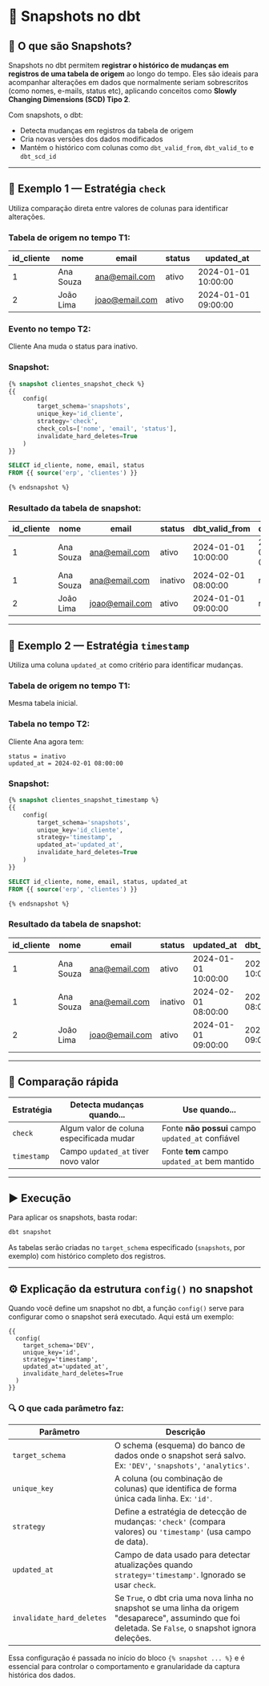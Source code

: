 # 📸 Snapshots no dbt

## 📘 O que são Snapshots?

Snapshots no dbt permitem **registrar o histórico de mudanças em registros de uma tabela de origem** ao longo do tempo. Eles são ideais para acompanhar alterações em dados que normalmente seriam sobrescritos (como nomes, e-mails, status etc), aplicando conceitos como **Slowly Changing Dimensions (SCD) Tipo 2**.

Com snapshots, o dbt:

- Detecta mudanças em registros da tabela de origem
- Cria novas versões dos dados modificados
- Mantém o histórico com colunas como `dbt_valid_from`, `dbt_valid_to` e `dbt_scd_id`

---

## 📄 Exemplo 1 — Estratégia `check`

Utiliza comparação direta entre valores de colunas para identificar alterações.

### Tabela de origem no tempo T1:

| id_cliente | nome      | email          | status | updated_at          |
|------------|-----------|----------------|--------|----------------------|
| 1          | Ana Souza | ana@email.com  | ativo  | 2024-01-01 10:00:00 |
| 2          | João Lima | joao@email.com | ativo  | 2024-01-01 09:00:00 |

### Evento no tempo T2:
Cliente Ana muda o status para inativo.

### Snapshot:

```sql
{% snapshot clientes_snapshot_check %}
{{
    config(
        target_schema='snapshots',
        unique_key='id_cliente',
        strategy='check',
        check_cols=['nome', 'email', 'status'],
        invalidate_hard_deletes=True
    )
}}

SELECT id_cliente, nome, email, status
FROM {{ source('erp', 'clientes') }}

{% endsnapshot %}
```

### Resultado da tabela de snapshot:

| id_cliente | nome      | email          | status  | dbt_valid_from       | dbt_valid_to         |
|------------|-----------|----------------|---------|----------------------|----------------------|
| 1          | Ana Souza | ana@email.com  | ativo   | 2024-01-01 10:00:00  | 2024-02-01 08:00:00  |
| 1          | Ana Souza | ana@email.com  | inativo | 2024-02-01 08:00:00  | null                 |
| 2          | João Lima | joao@email.com | ativo   | 2024-01-01 09:00:00  | null                 |

---

## 📄 Exemplo 2 — Estratégia `timestamp`

Utiliza uma coluna `updated_at` como critério para identificar mudanças.

### Tabela de origem no tempo T1:

Mesma tabela inicial.

### Tabela no tempo T2:

Cliente Ana agora tem:

```text
status = inativo
updated_at = 2024-02-01 08:00:00
```

### Snapshot:

```sql
{% snapshot clientes_snapshot_timestamp %}
{{
    config(
        target_schema='snapshots',
        unique_key='id_cliente',
        strategy='timestamp',
        updated_at='updated_at',
        invalidate_hard_deletes=True
    )
}}

SELECT id_cliente, nome, email, status, updated_at
FROM {{ source('erp', 'clientes') }}

{% endsnapshot %}
```

### Resultado da tabela de snapshot:

| id_cliente | nome      | email          | status  | updated_at           | dbt_valid_from       | dbt_valid_to         |
|------------|-----------|----------------|---------|----------------------|----------------------|----------------------|
| 1          | Ana Souza | ana@email.com  | ativo   | 2024-01-01 10:00:00  | 2024-01-01 10:00:00  | 2024-02-01 08:00:00  |
| 1          | Ana Souza | ana@email.com  | inativo | 2024-02-01 08:00:00  | 2024-02-01 08:00:00  | null                 |
| 2          | João Lima | joao@email.com | ativo   | 2024-01-01 09:00:00  | 2024-01-01 09:00:00  | null                 |

---

## 🧠 Comparação rápida

| Estratégia   | Detecta mudanças quando...             | Use quando...                                  |
|--------------|----------------------------------------|------------------------------------------------|
| `check`      | Algum valor de coluna especificada mudar | Fonte **não possui** campo `updated_at` confiável |
| `timestamp`  | Campo `updated_at` tiver novo valor     | Fonte **tem** campo `updated_at` bem mantido     |

---

## ▶️ Execução

Para aplicar os snapshots, basta rodar:

```bash
dbt snapshot
```

As tabelas serão criadas no `target_schema` especificado (`snapshots`, por exemplo) com histórico completo dos registros.


---

## ⚙️ Explicação da estrutura `config()` no snapshot

Quando você define um snapshot no dbt, a função `config()` serve para configurar como o snapshot será executado. Aqui está um exemplo:

```jinja
{{
  config(
    target_schema='DEV',
    unique_key='id',
    strategy='timestamp',
    updated_at='updated_at',
    invalidate_hard_deletes=True
  )
}}
```

### 🔍 O que cada parâmetro faz:

| Parâmetro               | Descrição |
|-------------------------|-----------|
| `target_schema`         | O schema (esquema) do banco de dados onde o snapshot será salvo. Ex: `'DEV'`, `'snapshots'`, `'analytics'`. |
| `unique_key`            | A coluna (ou combinação de colunas) que identifica de forma única cada linha. Ex: `'id'`. |
| `strategy`              | Define a estratégia de detecção de mudanças: `'check'` (compara valores) ou `'timestamp'` (usa campo de data). |
| `updated_at`            | Campo de data usado para detectar atualizações quando `strategy='timestamp'`. Ignorado se usar `check`. |
| `invalidate_hard_deletes` | Se `True`, o dbt cria uma nova linha no snapshot se uma linha da origem "desaparece", assumindo que foi deletada. Se `False`, o snapshot ignora deleções. |

Essa configuração é passada no início do bloco `{% snapshot ... %}` e é essencial para controlar o comportamento e granularidade da captura histórica dos dados.

